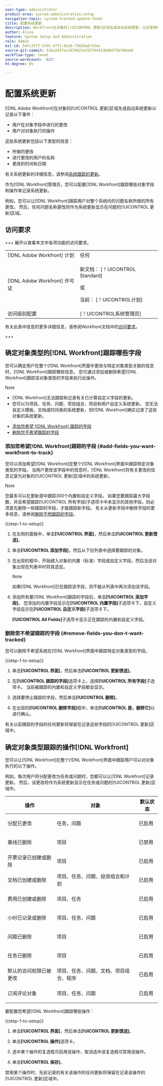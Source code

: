 ```yaml
---
user-type: administrator
product-area: system-administration;setup
navigation-topic: system-tracked-update-feeds
title: 配置系统更新
description: Workfront在对象的[!UICONTROL 更新]区域生成自动系统更新，以记录用户对该对象执行的更改。 作为 [!DNL Workfront] 管理员，您可以配置哪些对象字段和操作 [!DNL Workfront] 跟踪以记录系统更新。
author: Alina
feature: System Setup and Administration
role: Admin
exl-id: 54fc3f77-57d1-47f1-8e16-73626a6733ec
source-git-commit: 52ba2457ac2870d23e325f64163b683756f88ad4
workflow-type: tm+mt
source-wordcount: '823'
ht-degree: 8%

---
```


# 配置系统更新

<!-- Audited: 5/2025 -->

[!DNL Adobe Workfront]在对象的[!UICONTROL 更新]区域生成自动系统更新以记录以下事件：

* 用户在对象字段中进行的更改
* 用户对对象执行的操作

这些系统更新包括以下类型的信息：

* 所做的更改
* 进行更改的用户的名称
* 更改的时间和日期

有关系统更新的详细信息，请参阅[系统跟踪的更新](../system-tracked-update-feeds/system-tracked-update-feeds.md)。

作为[!DNL Workfront]管理员，您可以配置[!DNL Workfront]跟踪哪些对象字段和操作来记录系统更新。

例如，您可以让[!DNL Workfront]跟踪用户对整个系统内的问题名称所做的所有更改。 然后，任何问题名称更改将作为系统更新显示在问题的[!UICONTROL 更新]区域。

## 访问要求

+++ 展开以查看本文中各项功能的访问要求。

<table style="table-layout:auto"> 
 <col> 
 <col> 
 <tbody> 
  <tr> 
   <td role="rowheader">[!DNL Adobe Workfront] 计划</td> 
   <td>任何</td> 
  </tr> 
  <tr> 
   <td role="rowheader">[!DNL Adobe Workfront] 许可证</td> 
   <td><p>新文档： [！UICONTROL Standard]</p>
   或
   <p>当前： [！UICONTROL计划]</p>
   </td> 
  </tr>  
  <tr> 
   <td role="rowheader">访问级别配置</td> 
   <td>[！UICONTROL系统管理员]</td>
  </tr> 
 </tbody> 
</table>

有关此表中信息的更多详细信息，请参阅Workfront文档中的[访问要求](/help/quicksilver/administration-and-setup/add-users/access-levels-and-object-permissions/access-level-requirements-in-documentation.md)。

+++

## 确定对象类型的[!DNL Workfront]跟踪哪些字段

您可以确定用户在整个[!DNL Workfront]界面中更改与特定对象类型关联的信息时，[!DNL Workfront]跟踪哪些信息。 您可通过添加或删除希望[!DNL Workfront]跟踪该对象类型的字段来执行此操作。

>[!NOTE]
>
>* [!DNL Workfront]无法跟踪和记录有关已计算自定义字段的更新。
>* 您可以为项目、任务、问题、项目组合、项目和用户自定义系统更新。 您无法自定义模板、文档或时间表的系统更新，但[!DNL Workfront]确实记录了这些对象的系统更新。
>



* [添加您希望 [!DNL Workfront] 跟踪的字段](#add-fields-you-want-workfront-to-track)
* [删除您不希望跟踪的字段](#remove-fields-you-don-t-want-tracked)

### 添加您希望[!DNL Workfront]跟踪的字段 {#add-fields-you-want-workfront-to-track}

您可以添加希望[!DNL Workfront]在整个[!DNL Workfront]界面中跟踪特定对象类型的字段。 当用户更改该字段中的信息时，[!DNL Workfront]将有关更改的信息记录为对象的[!UICONTROL 更新]区域中的系统更新。

>[!NOTE]
>
>您最多可以在更新源中跟踪300个内置和自定义字段。 如果您要跟踪最大字段数，并且希望跟踪[!UICONTROL 所有字段]子选项卡中未显示的其他字段，则必须首先删除一些跟踪的字段，才能跟踪新字段。 有关从更新字段中删除字段的更多信息，请参阅[删除不想跟踪的字段](#remove-fields-you-don-t-want-tracked)。

{{step-1-to-setup}}

1. 在左侧的面板中，单击&#x200B;**[!UICONTROL 界面]**，然后单击&#x200B;**[!UICONTROL 更新馈送]**。

1. 单&#x200B;击&#x200B;**[!UICONTROL 添加字段]**，然后从下拉列表中选择要跟踪的对象。

1. 在出现的框中，开始键入对象的内置（标准）字段或自定义字段，然后当该对象出现在列表中时将其选定。

   >[!NOTE]
   >
   >如果[!DNL Workfront]已在跟踪该字段，则不能从列表中再次添加该字段。

1. 添加所有要[!DNL Workfront]跟踪的字段后，单击&#x200B;**[!UICONTROL 添加字段]**。 您添加的内置字段显示在&#x200B;**[!UICONTROL 内置字段]**&#x200B;子选项卡下，自定义字段显示在&#x200B;**[!UICONTROL 自定义字段]**&#x200B;子选项卡下。

   **[!UICONTROL All Fields]**&#x200B;子选项卡显示正在跟踪的内置和自定义字段。

### 删除您不希望跟踪的字段 {#remove-fields-you-don-t-want-tracked}

您可以删除不希望系统在[!DNL Workfront]界面中跟踪特定对象类型的字段。

{{step-1-to-setup}}

1. 单击&#x200B;**[!UICONTROL 界面]**，然后单击&#x200B;**[!UICONTROL 更新馈送]**。

1. 在&#x200B;**[!UICONTROL 跟踪的字段]**&#x200B;选项卡上，选择&#x200B;**[!UICONTROL 所有字段]**&#x200B;子选项卡。 当前被跟踪的内置和自定义字段都会显示。

1. 选择要停止跟踪的字段，然后单击&#x200B;**[!UICONTROL 删除]**。

1. 在出现的&#x200B;**[!UICONTROL 删除字段]**&#x200B;框中，单击&#x200B;**[!UICONTROL 是，删除它]**&#x200B;以进行确认。

有关以前跟踪的字段的任何更新将保留在记录这些字段的[!UICONTROL 更新]区域中。

## 确定对象类型跟踪的操作[!DNL Workfront]

您可以让[!DNL Workfront]在整个[!DNL Workfront]界面中跟踪用户可以对对象执行的以下操作。

例如，每次用户将分配更改为任务或问题时，您都可以让[!DNL Workfront]记录更新。 然后，该更改将作为系统更新显示在任务或问题的[!UICONTROL 更新]区域中。

<table style="table-layout:auto"> 
 <col> 
 <col> 
 <col> 
 <thead> 
  <tr> 
   <th><strong>操作</strong> </th> 
   <th><strong>对象</strong> </th> 
   <th><strong>默认状态</strong> </th> 
  </tr> 
 </thead> 
 <tbody> 
  <tr> 
   <td>分配已更改</td> 
   <td>任务，问题</td> 
   <td> <p>已启用</p> </td> 
  </tr> 
  <tr> 
   <td>基线已删除</td> 
   <td>项目</td> 
   <td> <p>已禁用</p> </td> 
  </tr> 
  <tr> 
   <td>开票记录已创建或删除</td> 
   <td>项目</td> 
   <td> <p>已启用</p> </td> 
  </tr> 
  <tr> 
   <td>文档已创建或删除</td> 
   <td>项目、任务、问题、投资组合和计划</td> 
   <td> <p>已启用</p> </td> 
  </tr> 
  <tr> 
   <td>费用已创建或删除</td> 
   <td>项目、任务</td> 
   <td> <p>已启用</p> </td> 
  </tr> 
  <tr> 
   <td>小时已记录或删除</td> 
   <td>项目、任务、问题</td> 
   <td> <p>已启用</p> </td> 
  </tr> 
  <tr> 
   <td>问题已删除</td> 
   <td>项目</td> 
   <td> <p>已启用</p> </td> 
  </tr> 
  <tr> 
   <td>任务已删除</td> 
   <td>项目</td> 
   <td> <p>已启用</p> </td> 
  </tr> 
  <tr> 
   <td>默认的访问权限已被更改</td> 
   <td>项目、任务、问题、文档、项目组合、程序</td> 
   <td> <p>已启用</p> </td> 
  </tr> 
  <tr> 
   <td>订阅评论对象</td> 
   <td>项目、任务、问题</td> 
   <td> <p>已启用</p> </td> 
  </tr> 
 </tbody> 
</table>

要配置您希望[!DNL Workfront]跟踪哪些操作：

{{step-1-to-setup}}

1. 单击&#x200B;**[!UICONTROL 界面]**，然后单击&#x200B;**[!UICONTROL 更新馈送]**。

1. 单击&#x200B;**[!UICONTROL 操作]**&#x200B;选项卡。

1. 选中某个操作的复选框可启用该操作，取消选中该复选框可禁用该操作。
1. 单击&#x200B;**[!UICONTROL 保存]**。

禁用某个操作时，先前记录的有关该操作的任何更新将保留在记录该操作的[!UICONTROL 更新]区域中。
